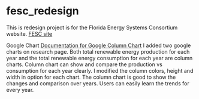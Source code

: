 # fesc_redesign

This is redesign project is for the Florida Energy Systems Consortium website. [FESC site]( http://floridaenergy.ufl.edu)

Google Chart
[Documentation for Google Column Chart](https://developers.google.com/chart/interactive/docs/gallery/columnchart)
I added two google charts on research page. Both total renewable energy production for each year and the total renewable energy consumption for each year are column charts. Column chart can show and compare the production vs consumption for each year clearly. I modified the column colors, height and width in option for each chart. The column chart is good to show the changes and comparison over years. Users can easily learn the trends for every year.
